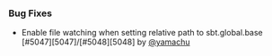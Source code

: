 [@yamachu]: https://github.com/yamachu

[#5047]: https://github.com/sbt/sbt/issues/5047
[#5048]: https://github.com/sbt/sbt/pull/5048

### Bug Fixes

- Enable file watching when setting relative path to sbt.global.base [#5047][5047]/[#5048][5048] by [@yamachu][@yamachu]
